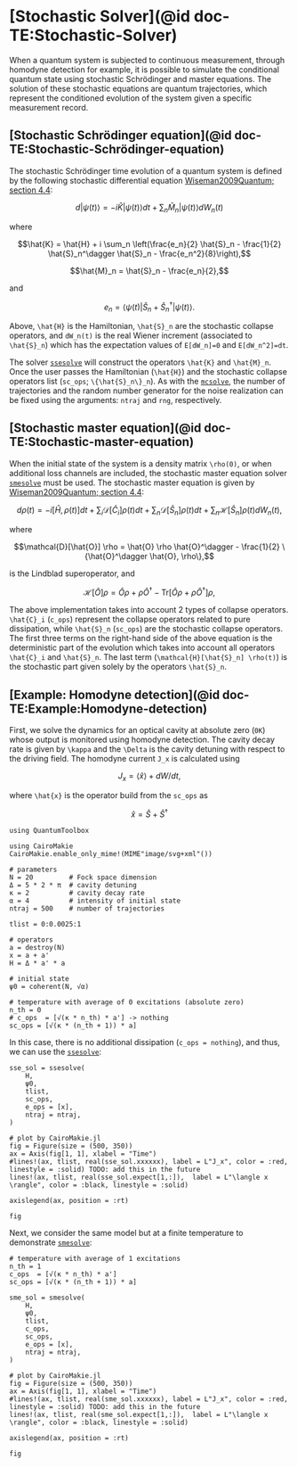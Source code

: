 # [Stochastic Solver](@id doc-TE:Stochastic-Solver)

When a quantum system is subjected to continuous measurement, through homodyne detection for example, it is possible to simulate the conditional quantum state using stochastic Schrödinger and master equations. The solution of these stochastic equations are quantum trajectories, which represent the conditioned evolution of the system given a specific measurement record.

## [Stochastic Schrödinger equation](@id doc-TE:Stochastic-Schrödinger-equation)

The stochastic Schrödinger time evolution of a quantum system is defined by the following stochastic differential equation [Wiseman2009Quantum; section 4.4](@cite):

```math
d|\psi(t)\rangle = -i \hat{K} |\psi(t)\rangle dt + \sum_n \hat{M}_n |\psi(t)\rangle dW_n(t)
```

where 

```math
\hat{K} = \hat{H} + i \sum_n \left(\frac{e_n}{2} \hat{S}_n - \frac{1}{2} \hat{S}_n^\dagger \hat{S}_n - \frac{e_n^2}{8}\right),
```
```math
\hat{M}_n = \hat{S}_n - \frac{e_n}{2},
```
and
```math
e_n = \langle \psi(t) | \hat{S}_n + \hat{S}_n^\dagger | \psi(t) \rangle.
```

Above, ``\hat{H}`` is the Hamiltonian, ``\hat{S}_n`` are the stochastic collapse operators, and  ``dW_n(t)`` is the real Wiener increment (associated to ``\hat{S}_n``) which has the expectation values of ``E[dW_n]=0`` and ``E[dW_n^2]=dt``.

The solver [`ssesolve`](@ref) will construct the operators ``\hat{K}`` and ``\hat{M}_n``. Once the user passes the Hamiltonian (``\hat{H}``) and the stochastic collapse operators list (`sc_ops`; ``\{\hat{S}_n\}_n``). As with the [`mcsolve`](@ref), the number of trajectories and the random number generator for the noise realization can be fixed using the arguments: `ntraj` and `rng`, respectively.

## [Stochastic master equation](@id doc-TE:Stochastic-master-equation)

When the initial state of the system is a density matrix ``\rho(0)``, or when additional loss channels are included, the stochastic master equation solver [`smesolve`](@ref) must be used. The stochastic master equation is given by [Wiseman2009Quantum; section 4.4](@cite):

```math
d \rho (t) = -i [\hat{H}, \rho(t)] dt + \sum_i \mathcal{D}[\hat{C}_i] \rho(t) dt + \sum_n \mathcal{D}[\hat{S}_n] \rho(t) dt + \sum_n \mathcal{H}[\hat{S}_n] \rho(t) dW_n(t),
```

where

```math
\mathcal{D}[\hat{O}] \rho = \hat{O} \rho \hat{O}^\dagger - \frac{1}{2} \{\hat{O}^\dagger \hat{O}, \rho\},
```

is the Lindblad superoperator, and

```math
\mathcal{H}[\hat{O}] \rho = \hat{O} \rho + \rho \hat{O}^\dagger - \mathrm{Tr}[\hat{O} \rho + \rho \hat{O}^\dagger] \rho,
```

The above implementation takes into account 2 types of collapse operators. ``\hat{C}_i`` (`c_ops`) represent the collapse operators related to pure dissipation, while ``\hat{S}_n`` (`sc_ops`) are the stochastic collapse operators. The first three terms on the right-hand side of the above equation is the deterministic part of the evolution which takes into account all operators ``\hat{C}_i`` and ``\hat{S}_n``. The last term (``\mathcal{H}[\hat{S}_n] \rho(t)``) is the stochastic part given solely by the operators ``\hat{S}_n``.


## [Example: Homodyne detection](@id doc-TE:Example:Homodyne-detection)

First, we solve the dynamics for an optical cavity at absolute zero (``0K``) whose output is monitored using homodyne detection. The cavity decay rate is given by ``\kappa`` and the ``\Delta`` is the cavity detuning with respect to the driving field. The homodyne current ``J_x`` is calculated using

```math
J_x = \langle \hat{x} \rangle + dW/dt,
```

where ``\hat{x}`` is the operator build from the `sc_ops` as

```math
\hat{x} = \hat{S} + \hat{S}^\dagger
```

```@setup stochastic-solve
using QuantumToolbox

using CairoMakie
CairoMakie.enable_only_mime!(MIME"image/svg+xml"())
```

```@example stochastic-solve
# parameters
N = 20         # Fock space dimension
Δ = 5 * 2 * π  # cavity detuning
κ = 2          # cavity decay rate
α = 4          # intensity of initial state
ntraj = 500    # number of trajectories

tlist = 0:0.0025:1

# operators
a = destroy(N)
x = a + a'
H = Δ * a' * a

# initial state
ψ0 = coherent(N, √α)

# temperature with average of 0 excitations (absolute zero)
n_th = 0
# c_ops  = [√(κ * n_th) * a'] -> nothing
sc_ops = [√(κ * (n_th + 1)) * a]
```

In this case, there is no additional dissipation (`c_ops = nothing`), and thus, we can use the [`ssesolve`](@ref):

```@example stochastic-solve
sse_sol = ssesolve(
    H,
    ψ0,
    tlist,
    sc_ops,
    e_ops = [x],
    ntraj = ntraj,
)

# plot by CairoMakie.jl
fig = Figure(size = (500, 350))
ax = Axis(fig[1, 1], xlabel = "Time")
#lines!(ax, tlist, real(sse_sol.xxxxxx), label = L"J_x", color = :red, linestyle = :solid) TODO: add this in the future
lines!(ax, tlist, real(sse_sol.expect[1,:]),  label = L"\langle x \rangle", color = :black, linestyle = :solid)

axislegend(ax, position = :rt)

fig
```

Next, we consider the same model but at a finite temperature to demonstrate [`smesolve`](@ref):

```@example stochastic-solve
# temperature with average of 1 excitations
n_th = 1
c_ops  = [√(κ * n_th) * a']
sc_ops = [√(κ * (n_th + 1)) * a]

sme_sol = smesolve(
    H,
    ψ0,
    tlist,
    c_ops,
    sc_ops,
    e_ops = [x],
    ntraj = ntraj,
)

# plot by CairoMakie.jl
fig = Figure(size = (500, 350))
ax = Axis(fig[1, 1], xlabel = "Time")
#lines!(ax, tlist, real(sme_sol.xxxxxx), label = L"J_x", color = :red, linestyle = :solid) TODO: add this in the future
lines!(ax, tlist, real(sme_sol.expect[1,:]),  label = L"\langle x \rangle", color = :black, linestyle = :solid)

axislegend(ax, position = :rt)

fig
```
